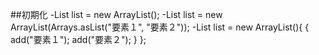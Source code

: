 ##初期化
-List<String> list = new ArrayList<String>();
-List<String> list = new ArrayList<String>(Arrays.asList("要素１", "要素２"));
-List<String> list = new ArrayList<String>(){
  {
    add("要素１");
    add("要素２");
  }
};
  

